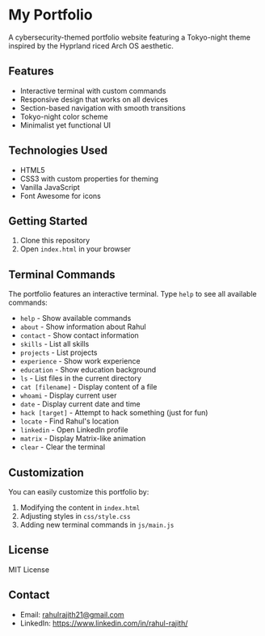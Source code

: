 # My Portfolio

A cybersecurity-themed portfolio website featuring a Tokyo-night theme inspired by the Hyprland riced Arch OS aesthetic.

## Features

- Interactive terminal with custom commands
- Responsive design that works on all devices
- Section-based navigation with smooth transitions
- Tokyo-night color scheme
- Minimalist yet functional UI

## Technologies Used

- HTML5
- CSS3 with custom properties for theming
- Vanilla JavaScript
- Font Awesome for icons

## Getting Started

1. Clone this repository
2. Open `index.html` in your browser

## Terminal Commands

The portfolio features an interactive terminal. Type `help` to see all available commands:

- `help` - Show available commands
- `about` - Show information about Rahul
- `contact` - Show contact information
- `skills` - List all skills
- `projects` - List projects
- `experience` - Show work experience
- `education` - Show education background
- `ls` - List files in the current directory
- `cat [filename]` - Display content of a file
- `whoami` - Display current user
- `date` - Display current date and time
- `hack [target]` - Attempt to hack something (just for fun)
- `locate` - Find Rahul's location
- `linkedin` - Open LinkedIn profile
- `matrix` - Display Matrix-like animation
- `clear` - Clear the terminal

## Customization

You can easily customize this portfolio by:

1. Modifying the content in `index.html`
2. Adjusting styles in `css/style.css`
3. Adding new terminal commands in `js/main.js`

## License

MIT License

## Contact

- Email: rahulrajith21@gmail.com
- LinkedIn: https://www.linkedin.com/in/rahul-rajith/
